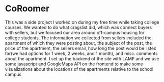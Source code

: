 CoRoomer
========
This was a side project I worked on  during my free time while taking college courses. 
We wanted to do what cragslist did, which was connect buyers with sellers,
but we focused our area around off-campus housing for college students.
The information we collected from sellers included the apartment of which
they were posting about, the subject of the post, the price of the apartment,
the sellers email, how long the post would be listed for(we had options for 1 week,
2 weeks, and 1 month), and misc. comments about the apartment. I set up the backend
of the site with LAMP and we use some javascript and GoogleMaps API on the frontend
to make some visualizations about the locations of the apartments relative to the
school campus.
